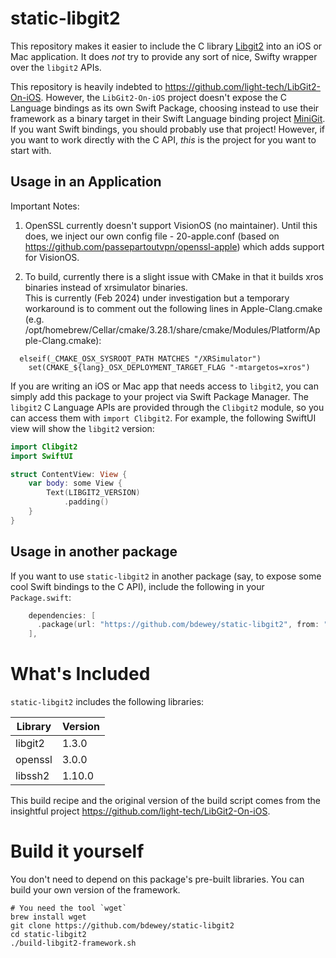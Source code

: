 # static-libgit2

This repository makes it easier to include the C library [Libgit2](https://libgit2.org) into an iOS or Mac application. It does *not* try to provide any sort of nice, Swifty wrapper over the `libgit2` APIs.

This repository is heavily indebted to https://github.com/light-tech/LibGit2-On-iOS. However, the `LibGit2-On-iOS` project doesn't expose the C Language bindings as its own Swift Package, choosing instead to use their framework as a binary target in their Swift Language binding project [MiniGit](https://github.com/light-tech/MiniGit). If you want Swift bindings, you should probably use that project! However, if you want to work directly with the C API, _this_ is the project for you want to start with.

## Usage in an Application

Important Notes:  

1. OpenSSL currently doesn't support VisionOS (no maintainer). Until this does, we inject our own config file - 20-apple.conf (based on https://github.com/passepartoutvpn/openssl-apple) which adds support for VisionOS.

2. To build, currently there is a slight issue with CMake in that it builds xros binaries instead of xrsimulator binaries.  
This is currently (Feb 2024) under investigation but a temporary workaround is to comment out the following lines in Apple-Clang.cmake (e.g. /opt/homebrew/Cellar/cmake/3.28.1/share/cmake/Modules/Platform/Apple-Clang.cmake):
```
  elseif(_CMAKE_OSX_SYSROOT_PATH MATCHES "/XRSimulator")  
    set(CMAKE_${lang}_OSX_DEPLOYMENT_TARGET_FLAG "-mtargetos=xros")
```

If you are writing an iOS or Mac app that needs access to `libgit2`, you can simply add this package to your project via Swift Package Manager. The `libgit2` C Language APIs are provided through the `Clibgit2` module, so you can access them with `import Clibgit2`. For example, the following SwiftUI view will show the `libgit2` version:

```swift
import Clibgit2
import SwiftUI

struct ContentView: View {
    var body: some View {
        Text(LIBGIT2_VERSION)
            .padding()
    }
}
```

## Usage in another package

If you want to use `static-libgit2` in another package (say, to expose some cool Swift bindings to the C API), include the following in your `Package.swift`:

```swift
    dependencies: [
      .package(url: "https://github.com/bdewey/static-libgit2", from: "0.1.0"),
    ],
```

# What's Included

`static-libgit2` includes the following libraries:

| Library | Version |
| ------- | ------- |
| libgit2 | 1.3.0   |
| openssl | 3.0.0   |
| libssh2 | 1.10.0  |

This build recipe and the original version of the build script comes from the insightful project https://github.com/light-tech/LibGit2-On-iOS. 

# Build it yourself

You don't need to depend on this package's pre-built libraries. You can build your own version of the framework.

```
# You need the tool `wget`
brew install wget
git clone https://github.com/bdewey/static-libgit2
cd static-libgit2
./build-libgit2-framework.sh
```
